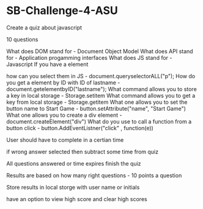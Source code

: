 # SB-Challenge-4-ASU

Create a quiz about javascript

10 questions

What does DOM stand for - Document Object Model
What does API stand for - Application progamming interfaces
What does JS stand for - Javascript
If you have a element <p> how can you select them in JS - document.queryselectorALL("p");
How do you get a element by ID with ID of lastname - document.getelementbyID("lastname");
What command allows you to store a key in local storage - Storage.setitem
What command allows you to get a key from local storage - Storage.getitem
What one allows you to set the button name to Start Game - button.setAttribute("name", "Start Game")
What one allows you to create a div element - document.createElement("div")
What do you use to call a function from a button click - button.AddEventListner("click" , function(e))

User should have to complete in a certian time

if wrong answer selected then subtract some time from quiz

All questions answered or time expires finish the quiz

Results are based on how many right questions - 10 points a question

Store results in local storge with user name or initials

have an option to view high score and clear high scores